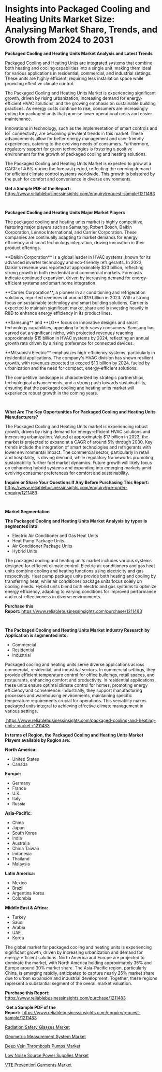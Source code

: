 <p><h1>Insights into Packaged Cooling and Heating Units Market Size: Analysing Market Share, Trends, and Growth from 2024 to 2031</h1></p><p><strong>Packaged Cooling and Heating Units Market Analysis and Latest Trends</strong></p>
<p><p>Packaged Cooling and Heating Units are integrated systems that combine both heating and cooling capabilities into a single unit, making them ideal for various applications in residential, commercial, and industrial settings. These units are highly efficient, requiring less installation space while providing effective climate control.</p><p>The Packaged Cooling and Heating Units Market is experiencing significant growth, driven by rising urbanization, increasing demand for energy-efficient HVAC solutions, and the growing emphasis on sustainable building practices. As energy costs continue to rise, consumers are increasingly opting for packaged units that promise lower operational costs and easier maintenance.</p><p>Innovations in technology, such as the implementation of smart controls and IoT connectivity, are becoming prevalent trends in this market. These advancements allow for better energy management and user-friendly experiences, catering to the evolving needs of consumers. Furthermore, regulatory support for green technologies is fostering a positive environment for the growth of packaged cooling and heating solutions.</p><p>The Packaged Cooling and Heating Units Market is expected to grow at a CAGR of 4.6% during the forecast period, reflecting the ongoing demand for efficient climate control systems worldwide. This growth is bolstered by the push for comfort and convenience in diverse environments.</p></p>
<p><strong>Get a Sample PDF of the Report:&nbsp;</strong> <a href="https://www.reliablebusinessinsights.com/enquiry/request-sample/1211483?utm_campaign=1119&utm_medium=2&utm_source=Github&utm_content=ia&utm_term=05102024&utm_id=packaged-cooling-and-heating-units">https://www.reliablebusinessinsights.com/enquiry/request-sample/1211483</a></p>
<p>&nbsp;</p>
<p><strong>Packaged Cooling and Heating Units Major Market Players</strong></p>
<p><p>The packaged cooling and heating units market is highly competitive, featuring major players such as Samsung, Robert Bosch, Daikin Corporation, Lennox International, and Carrier Corporation. These companies are continually adapting to market demands for energy efficiency and smart technology integration, driving innovation in their product offerings.</p><p>**Daikin Corporation** is a global leader in HVAC systems, known for its advanced inverter technology and eco-friendly refrigerants. In 2023, Daikin's revenue was reported at approximately $23 billion, reflecting strong growth in both residential and commercial markets. Forecasts indicate continued expansion, driven by increasing demand for energy-efficient systems and smart home integration.</p><p>**Carrier Corporation**, a pioneer in air conditioning and refrigeration solutions, reported revenues of around $19 billion in 2023. With a strong focus on sustainable technology and smart building solutions, Carrier is expected to maintain significant market share and is investing heavily in R&D to enhance energy efficiency in its product lines.</p><p>**Samsung** and **LG** focus on innovative designs and smart technology capabilities, appealing to tech-savvy consumers. Samsung has carved out a significant niche, with projected revenues reaching approximately $15 billion in HVAC systems by 2024, reflecting an annual growth rate driven by a rising preference for connected devices.</p><p>**Mitsubishi Electric** emphasizes high-efficiency systems, particularly in residential applications. The company's HVAC division has shown resilient growth, with revenues expected to exceed $10 billion by 2024, fueled by urbanization and the need for compact, energy-efficient solutions.</p><p>The competitive landscape is characterized by strategic partnerships, technological advancements, and a strong push towards sustainability, ensuring that the packaged cooling and heating units market will experience robust growth in the coming years.</p></p>
<p>&nbsp;</p>
<p><strong>What Are The Key Opportunities For Packaged Cooling and Heating Units Manufacturers?</strong></p>
<p><p>The Packaged Cooling and Heating Units market is experiencing robust growth, driven by rising demand for energy-efficient HVAC solutions and increasing urbanization. Valued at approximately $17 billion in 2023, the market is projected to expand at a CAGR of around 5% through 2030. Key trends include the integration of smart technologies and refrigerants with lower environmental impact. The commercial sector, particularly in retail and hospitality, is driving demand, while regulatory frameworks promoting sustainability further fuel market dynamics. Future growth will likely focus on enhancing hybrid systems and expanding into emerging markets amid evolving consumer preferences for comfort and sustainability.</p></p>
<p><strong>Inquire or Share Your Questions If Any Before Purchasing This Report:</strong> <a href="https://www.reliablebusinessinsights.com/enquiry/pre-order-enquiry/1211483?utm_campaign=1119&utm_medium=2&utm_source=Github&utm_content=ia&utm_term=05102024&utm_id=packaged-cooling-and-heating-units">https://www.reliablebusinessinsights.com/enquiry/pre-order-enquiry/1211483</a></p>
<p>&nbsp;</p>
<p><strong>Market Segmentation</strong></p>
<p><strong>The Packaged Cooling and Heating Units Market Analysis by types is segmented into:</strong></p>
<p><ul><li>Electric Air Conditioner and Gas Heat Units</li><li>Heat Pump Package Units</li><li>Air Conditioner Package Units</li><li>Hybrid Units</li></ul></p>
<p><p>The packaged cooling and heating units market includes various systems designed for efficient climate control. Electric air conditioners and gas heat units combine cooling and heating functions using electricity and gas respectively. Heat pump package units provide both heating and cooling by transferring heat, while air conditioner package units focus solely on cooling needs. Hybrid units blend both electric and gas systems to optimize energy efficiency, adapting to varying conditions for improved performance and cost-effectiveness in diverse environments.</p></p>
<p><strong>Purchase this Report:&nbsp;</strong><a href="https://www.reliablebusinessinsights.com/purchase/1211483?utm_campaign=1119&utm_medium=2&utm_source=Github&utm_content=ia&utm_term=05102024&utm_id=packaged-cooling-and-heating-units">https://www.reliablebusinessinsights.com/purchase/1211483</a></p>
<p>&nbsp;</p>
<p><strong>The Packaged Cooling and Heating Units Market Industry Research by Application is segmented into:</strong></p>
<p><ul><li>Commercial</li><li>Residential</li><li>Industrial</li></ul></p>
<p><p>Packaged cooling and heating units serve diverse applications across commercial, residential, and industrial sectors. In commercial settings, they provide efficient temperature control for office buildings, retail spaces, and restaurants, enhancing comfort and productivity. In residential applications, these units ensure optimal climate control for homes, promoting energy efficiency and convenience. Industrially, they support manufacturing processes and warehousing environments, maintaining specific temperature requirements crucial for operations. This versatility makes packaged units integral to achieving effective climate management in various settings.</p></p>
<p><a href="https://www.reliablebusinessinsights.com/packaged-cooling-and-heating-units-market-r1211483?utm_campaign=1119&utm_medium=2&utm_source=Github&utm_content=ia&utm_term=05102024&utm_id=packaged-cooling-and-heating-units">&nbsp;https://www.reliablebusinessinsights.com/packaged-cooling-and-heating-units-market-r1211483</a></p>
<p><strong>In terms of Region, the Packaged Cooling and Heating Units Market Players available by Region are:</strong></p>
<p>
    <p> <strong> North America: </strong>
        <ul>
            <li>United States</li>
            <li>Canada</li>
        </ul>
        </p> 
    <p> <strong> Europe: </strong>
        <ul>
            <li>Germany</li>
            <li>France</li>
            <li>U.K.</li>
            <li>Italy</li>
            <li>Russia</li>
        </ul>
        </p> 
    <p> <strong> Asia-Pacific: </strong>
        <ul>
            <li>China</li>
            <li>Japan</li>
            <li>South Korea</li>
            <li>India</li>
            <li>Australia</li>
            <li>China Taiwan</li>
            <li>Indonesia</li>
            <li>Thailand</li>
            <li>Malaysia</li>
        </ul>
        </p> 
    <p> <strong> Latin America: </strong>
        <ul>
            <li>Mexico</li>
            <li>Brazil</li>
            <li>Argentina Korea</li>
            <li>Colombia</li>
        </ul>
        </p> 
    <p> <strong> Middle East & Africa: </strong>
        <ul>
            <li>Turkey</li>
            <li>Saudi</li>
            <li>Arabia</li>
            <li>UAE</li>
            <li>Korea</li>
        </ul>
    </p>
    </p>
<p><p>The global market for packaged cooling and heating units is experiencing significant growth, driven by increasing urbanization and demand for energy-efficient solutions. North America and Europe are projected to dominate the market, with North America holding approximately 35% and Europe around 30% market share. The Asia-Pacific region, particularly China, is emerging rapidly, anticipated to capture nearly 25% market share due to urban expansion and industrial development. Together, these regions represent a substantial segment of the overall market valuation.</p></p>
<p><strong>Purchase this Report: </strong><a href="https://www.reliablebusinessinsights.com/purchase/1211483?utm_campaign=1119&utm_medium=2&utm_source=Github&utm_content=ia&utm_term=05102024&utm_id=packaged-cooling-and-heating-units">https://www.reliablebusinessinsights.com/purchase/1211483</a></p>
<p>&nbsp;<strong>Get a Sample PDF of the Report:&nbsp;&nbsp;</strong><a href="https://www.reliablebusinessinsights.com/enquiry/request-sample/1211483?utm_campaign=1119&utm_medium=2&utm_source=Github&utm_content=ia&utm_term=05102024&utm_id=packaged-cooling-and-heating-units">https://www.reliablebusinessinsights.com/enquiry/request-sample/1211483</a></p>
<p><strong></strong></p>
<p><p><a href="https://www.linkedin.com/pulse/radiation-safety-glasses-market-global-trends-forecast-2024-fo4ac?utm_campaign=1119&utm_medium=2&utm_source=Github&utm_content=ia&utm_term=05102024&utm_id=packaged-cooling-and-heating-units">Radiation Safety Glasses Market</a></p><p><a href="https://issuu.com/reportprime-2/docs/geometric-measurement-system-market_9a4f81a14b6c0c?utm_campaign=1119&utm_medium=2&utm_source=Github&utm_content=ia&utm_term=05102024&utm_id=packaged-cooling-and-heating-units">Geometric Measurement System Market</a></p><p><a href="https://github.com/CordonaCindy/Market-Research-Report-List-1/blob/main/deep-vein-thrombosis-pumps-market.md?utm_campaign=1119&utm_medium=2&utm_source=Github&utm_content=ia&utm_term=05102024&utm_id=packaged-cooling-and-heating-units">Deep Vein Thrombosis Pumps Market</a></p><p><a href="https://issuu.com/reportprime-2/docs/low-noise-source-power-supplies-mar_4fcc4c33fe1773?utm_campaign=1119&utm_medium=2&utm_source=Github&utm_content=ia&utm_term=05102024&utm_id=packaged-cooling-and-heating-units">Low Noise Source Power Supplies Market</a></p><p><a href="https://github.com/AlbertGonzalez266/Market-Research-Report-List-1/blob/main/vte-prevention-garments-market.md?utm_campaign=1119&utm_medium=2&utm_source=Github&utm_content=ia&utm_term=05102024&utm_id=packaged-cooling-and-heating-units">VTE Prevention Garments Market</a></p></p>